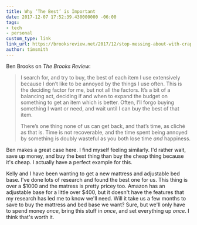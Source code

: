 ```yaml
---
title: Why ‘The Best’ is Important
date: 2017-12-07 17:52:39.430000000 -06:00
tags:
- tech
- personal
custom_type: link
link_url: https://brooksreview.net/2017/12/stop-messing-about-with-crap/
author: timsmith
---
```


Ben Brooks on _The Brooks Review_:

> I search for, and try to buy, the best of each item I use extensively because I don’t like to be annoyed by the things I use often. This is the deciding factor for me, but not all the factors. It’s a bit of a balancing act, deciding if and when to expand the budget on something to get an item which is better. Often, I’ll forgo buying something I want or need, and wait until I can buy the best of that item.
>
> There’s one thing none of us can get back, and that’s time, as cliché as that is. Time is not recoverable, and the time spent being annoyed by something is doubly wasteful as you both lose time _and_ happiness.

Ben makes a great case here. I find myself feeling similarly. I'd rather wait, save up money, and buy the best thing than buy the cheap thing because it's cheap. I actually have a perfect example for this.

Kelly and I have been wanting to get a new mattress and adjustable bed base. I've done lots of research and found the best one for us. This thing is over a $1000 and the matress is pretty pricey too. Amazon has an adjustable base for a little over $400, but it doesn't have the features that my research has led me to know we'll need. Will it take us a few months to save to buy the mattress and bed base we want? Sure, but we'll only have to spend money _once_, bring this stuff in _once_, and set everything up _once_. I think that's worth it.
